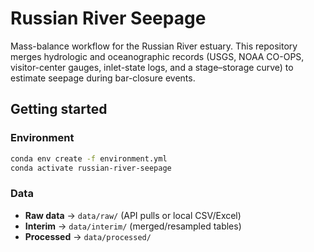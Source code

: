 # Russian River Seepage

Mass-balance workflow for the Russian River estuary.
This repository merges hydrologic and oceanographic records 
(USGS, NOAA CO-OPS, visitor-center gauges, inlet-state logs, and a stage–storage curve) to estimate seepage during bar-closure events.

## Getting started

### Environment

```bash
conda env create -f environment.yml
conda activate russian-river-seepage
```

### Data

* **Raw data** → `data/raw/` (API pulls or local CSV/Excel)
* **Interim** → `data/interim/` (merged/resampled tables)
* **Processed** → `data/processed/` 
